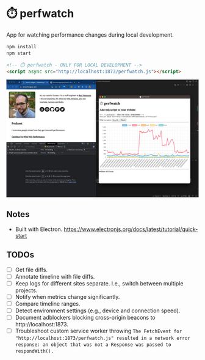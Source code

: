 # ⏱️ perfwatch

App for watching performance changes during local development.

```sh
npm install
npm start
```

```html
<!-- ⏱️ perfwatch - ONLY FOR LOCAL DEVELOPMENT -->
<script async src="http://localhost:1873/perfwatch.js"></script>
```

![Screenshot of perfwatch prototype](./images/2023-09-04-perfwatch-prototype-v0.2.0.jpg)

## Notes

- Built with Electron. https://www.electronjs.org/docs/latest/tutorial/quick-start

## TODOs

- [ ] Get file diffs.
- [ ] Annotate timeline with file diffs.
- [ ] Keep logs for different sites separate. I.e., switch between multiple projects.
- [ ] Notify when metrics change significantly.
- [ ] Compare timeline ranges.
- [ ] Detect environment settings (e.g., device and connection speed).
- [ ] Document adblockers blocking cross-origin beacons to http://localhost:1873.
- [ ] Troubleshoot custom service worker throwing `The FetchEvent for "http://localhost:1873/perfwatch.js" resulted in a network error response: an object that was not a Response was passed to respondWith().`
